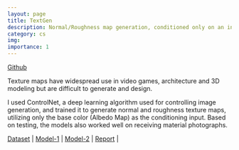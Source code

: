 ```yaml
---
layout: page
title: TextGen
description: Normal/Roughness map generation, conditioned only on an input photograph.
category: cs
img:
importance: 1
---
```


[Github](https://github.com/sidnarsipur/TextGen)

Texture maps have widespread use in video games, architecture and 3D modeling but are difficult to generate and design.

I used ControlNet, a deep learning algorithm used for controlling image generation, and trained it to generate normal and roughness texture maps, utilizing only the base color (Albedo Map) as the conditioning input. Based on testing, the models also worked well on receiving material photographs.

[Dataset](https://huggingface.co/datasets/sidnarsipur/controlnet_data)  |
[Model-1](https://huggingface.co/sidnarsipur/controlnet_normal)  | [Model-2](https://huggingface.co/sidnarsipur/controlnet_rough)  |
[Report](https://github.com/sidnarsipur/TextGen/blob/main/Report.pdf)  |



